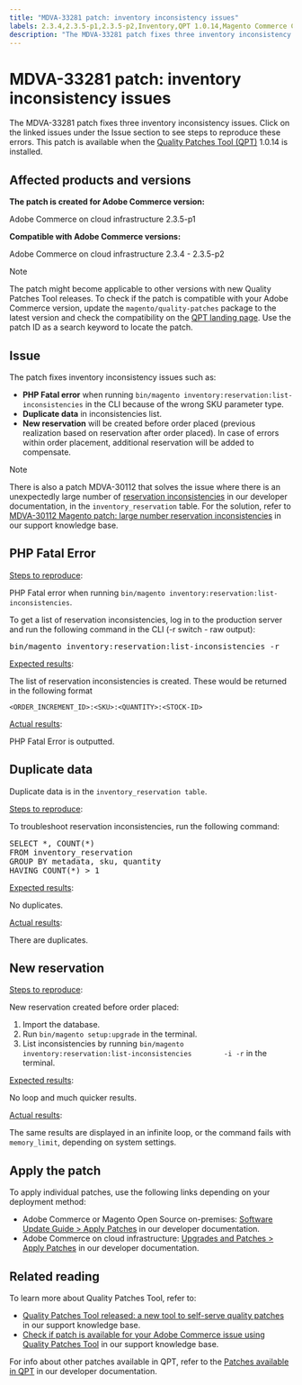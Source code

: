 ```yaml
---
title: "MDVA-33281 patch: inventory inconsistency issues"
labels: 2.3.4,2.3.5-p1,2.3.5-p2,Inventory,QPT 1.0.14,Magento Commerce Cloud,PHP Fatal Error,data discrepancies,duplicate,inventory source,order placement,support tools,Adobe Commerce,cloud infrastructure,on-premises,quality patches for Adobe Commerce,Magento Open Source
description: "The MDVA-33281 patch fixes three inventory inconsistency issues. Click on the linked issues under the Issue section to see steps to reproduce these errors. This patch is available when the [Quality Patches Tool (QPT)](https://support.magento.com/hc/en-us/articles/360047139492) 1.0.14 is installed."
---
```


# MDVA-33281 patch: inventory inconsistency issues

The MDVA-33281 patch fixes three inventory inconsistency issues. Click on the linked issues under the Issue section to see steps to reproduce these errors. This patch is available when the [Quality Patches Tool (QPT)](https://support.magento.com/hc/en-us/articles/360047139492) 1.0.14 is installed.

## Affected products and versions

**The patch is created for Adobe Commerce version:**

Adobe Commerce on cloud infrastructure 2.3.5-p1

**Compatible with Adobe Commerce versions:**

Adobe Commerce on cloud infrastructure 2.3.4 - 2.3.5-p2

>[!NOTE]
>
>The patch might become applicable to other versions with new Quality Patches Tool releases. To check if the patch is compatible with your Adobe Commerce version, update the `magento/quality-patches` package to the latest version and check the compatibility on the [QPT landing page](https://devdocs.magento.com/quality-patches/tool.html#patch-grid). Use the patch ID as a search keyword to locate the patch.

## Issue

The patch fixes inventory inconsistency issues such as:

* **PHP Fatal error** when running `bin/magento inventory:reservation:list-inconsistencies` in the CLI because of the wrong SKU parameter type.
* **Duplicate data** in inconsistencies list.
* **New reservation** will be created before order placed (previous realization based on reservation after order placed). In case of errors within order placement, additional reservation will be added to compensate.

>[!NOTE]
>
>There is also a patch MDVA-30112 that solves the issue where there is an unexpectedly large number of [reservation inconsistencies](https://devdocs.magento.com/guides/v2.4/inventory/inventory-cli-reference.html#what-causes-reservation-inconsistencies) in our developer documentation, in the `inventory_reservation` table. For the solution, refer to [MDVA-30112 Magento patch: large number reservation inconsistencies](https://support.magento.com/hc/en-us/articles/360051515272) in our support knowledge base.

## PHP Fatal Error

<u>Steps to reproduce</u>:

PHP Fatal error when running `bin/magento inventory:reservation:list-inconsistencies`.

To get a list of reservation inconsistencies, log in to the production server and run the following command in the CLI (-r switch - raw output):

<pre>bin/magento inventory:reservation:list-inconsistencies -r</pre>

<u>Expected results</u>:

The list of reservation inconsistencies is created. These would be returned in the following format

```plaintext
<ORDER_INCREMENT_ID>:<SKU>:<QUANTITY>:<STOCK-ID>
```

<u>Actual results</u>:

PHP Fatal Error is outputted.

## Duplicate data

Duplicate data is in the `inventory_reservation table`.

<u>Steps to reproduce</u>:

To troubleshoot reservation inconsistencies, run the following command:

<pre>SELECT *, COUNT(*)
FROM inventory_reservation
GROUP BY metadata, sku, quantity
HAVING COUNT(*) > 1</pre>

<u>Expected results</u>:

No duplicates.

<u>Actual results</u>:

There are duplicates.

## New reservation

<u>Steps to reproduce</u>:

New reservation created before order placed:

1. Import the database.
1. Run `bin/magento setup:upgrade` in the terminal.
1. List inconsistencies by running `bin/magento inventory:reservation:list-inconsistencies        -i -r` in the terminal.

<u>Expected results</u>:

No loop and much quicker results.

<u>Actual results</u>:

The same results are displayed in an infinite loop, or the command fails with `memory_limit`, depending on system settings.

## Apply the patch

To apply individual patches, use the following links depending on your deployment method:

* Adobe Commerce or Magento Open Source on-premises: [Software Update Guide > Apply Patches](https://devdocs.magento.com/guides/v2.4/comp-mgr/patching/mqp.html) in our developer documentation.
* Adobe Commerce on cloud infrastructure: [Upgrades and Patches > Apply Patches](https://devdocs.magento.com/cloud/project/project-patch.html) in our developer documentation.

## Related reading

To learn more about Quality Patches Tool, refer to:

* [Quality Patches Tool released: a new tool to self-serve quality patches](https://support.magento.com/hc/en-us/articles/360047139492) in our support knowledge base.
* [Check if patch is available for your Adobe Commerce issue using Quality Patches Tool](https://support.magento.com/hc/en-us/articles/360047125252) in our support knowledge base.

For info about other patches available in QPT, refer to the [Patches available in QPT](https://devdocs.magento.com/quality-patches/tool.html#patch-grid) in our developer documentation. 